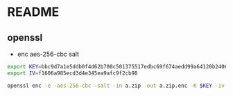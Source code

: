# README

## openssl

- enc aes-256-cbc salt

```bash
export KEY=bbc9d7a1e5ddb0f4d62b700c501375517edbc69f674aedd99a64120b240685ce
export IV=f1606a985ecd3d4e345ea9afc9f2cb98

openssl enc -e -aes-256-cbc -salt -in a.zip -out a.zip.enc -K $KEY -iv $IV
```
